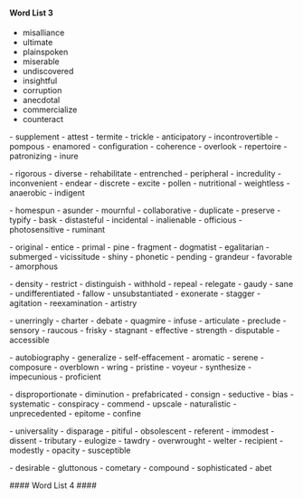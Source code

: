 #### Word List 3 ####
- misalliance
- ultimate
- plainspoken
- miserable
- undiscovered
- insightful
- corruption
- anecdotal
- commercialize
- counteract
<p>
- supplement
- attest
- termite
- trickle
- anticipatory
- incontrovertible
- pompous
- enamored
- configuration
- coherence
- overlook
- repertoire
- patronizing
- inure
<p>
- rigorous
- diverse
- rehabilitate
- entrenched
- peripheral
- incredulity
- inconvenient
- endear
- discrete
- excite
- pollen
- nutritional
- weightless
- anaerobic
- indigent
<p>
- homespun
- asunder
- mournful
- collaborative
- duplicate
- preserve
- typify
- bask
- distasteful
- incidental
- inalienable
- officious
- photosensitive
- ruminant
<p>
- original
- entice
- primal
- pine
- fragment
- dogmatist
- egalitarian
- submerged
- vicissitude
- shiny
- phonetic
- pending
- grandeur
- favorable
- amorphous
<p>
- density
- restrict
- distinguish
- withhold
- repeal
- relegate
- gaudy
- sane
- undifferentiated
- fallow
- unsubstantiated
- exonerate
- stagger
- agitation
- reexamination
- artistry
<p>
- unerringly
- charter
- debate
- quagmire
- infuse
- articulate
- preclude
- sensory
- raucous
- frisky
- stagnant
- effective
- strength
- disputable
- accessible
<p>
- autobiography
- generalize
- self-effacement
- aromatic
- serene
- composure
- overblown
- wring
- pristine
- voyeur
- synthesize
- impecunious
- proficient
<p>
- disproportionate
- diminution
- prefabricated
- consign
- seductive
- bias
- systematic
- conspiracy
- commend
- upscale
- naturalistic
- unprecedented
- epitome
- confine
<p>
- universality
- disparage
- pitiful
- obsolescent
- referent
- immodest
- dissent
- tributary
- eulogize
- tawdry
- overwrought
- welter
- recipient
- modestly
- opacity
- susceptible
<p>
- desirable
- gluttonous
- cometary
- compound
- sophisticated
- abet
</p>
#### Word List 4 ####
